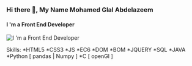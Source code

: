 

 ### Hi there 👋, My Name Mohamed Glal Abdelazeem
#### I 'm a Front End Developer 
![I 'm a Front End Developer ](https://media.licdn.com/dms/image/D4D03AQEbYbQh52o0mg/profile-displayphoto-shrink_400_400/0/1686020621998?e=1692230400&v=beta&t=lmKMAd3J3loAVriwnTc0_asWQ5nq0lg0J-USm6vc6q8)

Skills:
*HTML5 
*CSS3 
*JS 
*EC6 
*DOM 
*BOM 
*JQUERY 
*SQL 
*JAVA 
*Python [ pandas | Numpy ] 
*C [ openGl ]

 





